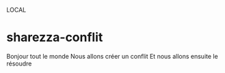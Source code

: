 LOCAL
# sharezza-conflit
Bonjour tout le monde
Nous allons créer un conflit
Et nous allons ensuite le résoudre

